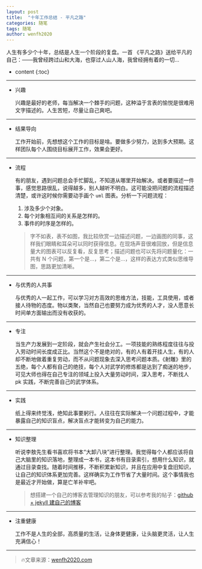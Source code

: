 ```yaml
---
layout: post
title:  "十年工作总结 - 平凡之路"
categories: 随笔
tags: 随笔
author: wenfh2020
---
```


人生有多少个十年，总结是人生一个阶段的复盘。一首 《平凡之路》送给平凡的自己：——我曾经跨过山和大海，也穿过人山人海，我曾经拥有着的一切...



* content
{:toc}

---

* 兴趣
  
  兴趣是最好的老师，每当解决一个棘手的问题，这种溢于言表的愉悦是很难用文字描述的。人生苦短，尽量让自己爽吧。

---

* 结果导向
  
  工作开始前，先想想这个工作的目标是啥。要做多少努力，达到多大预期。这样团队每个人围绕目标展开工作，效果会更好。

---

* 流程
  
  有的朋友，遇到问题总会手忙脚乱，不知道从哪里开始解决。或者要描述一件事，感觉思路很乱，说得越多，别人越听不明白。这可能没把问题的流程描述清楚，或许这时候你需要动手画个 `uml` 图表。分析一下问题流程：

  1. 涉及多少个对象。
  2. 每个对象相互间的关系是怎样的。
  3. 事件的时序是怎样的。

  > 字不如表，表不如图，我比较欣赏一边描述问题，一边画图的同事，这样我们眼睛和耳朵可以同时获得信息。在现场声音很难回放，但是信息量大的图表可以反复看，反复思考；描述问题也可以先将问题量化：一共有 N 个问题，第一个是...，第二个是...，这样的表达方式类似思维导图，思路更加清晰。

---

* 与优秀的人共事
  
  与优秀的人一起工作，可以学习对方高效的思维方法，技能，工具使用，或者接人待物的态度。物以类聚，当然自己也要努力成为优秀的人才，没人愿意长时间单方面输出而没有收获的。

---

* 专注
  
  当生产力发展到一定阶段，就会产生社会分工。一项技能的熟练程度往往与投入劳动时间长度成正比。当然这个不是绝对的，有的人有着开挂人生，有的人却不断地做着重复劳动，而不从问题现象去深入思考问题本质。《射雕》里的五绝，每个人都有自己的绝技，每个人对武学的修炼都是达到了痴迷的地步，可见大师也得在自己专注的领域上投入大量劳动时间，深入思考，不断找人 pk 实践，不断完善自己的武学体系。

---

* 实践
  
  纸上得来终觉浅，绝知此事要躬行。人往往在实际解决一个问题过程中，才能暴露自己的知识盲点，解决盲点才能转变为自己的能力。

---

* 知识整理
  
  听说李敖先生看书喜欢将书本“大卸八块”进行整理。我觉得每个人都应该将自己大脑里的知识落地，整理成一本书，这本书有目录索引，想用什么知识，就通过目录查找。随着时间推移，不断积累新知识，并且在应用中复盘旧知识，让自己的知识体系更加完善。这样确实为工作节省了大量时间。这个事情我也是最近才开始做，算是亡羊补牢吧。
  
  > 想搭建一个自己的博客去管理知识的朋友，可以参考我的帖子：[github + jekyll 建自己的博客](https://wenfh2020.com/2020/02/17/make-blog/)
  
---

* 注重健康
  
  工作不是人生的全部，高质量的生活，让身体更健康，让头脑更灵活，让人生充满信心！

---

> 🔥文章来源：[wenfh2020.com](https://wenfh2020.com/)